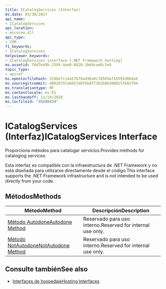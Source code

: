 ```yaml
---
title: ICatalogServices (Interfaz)
ms.date: 03/30/2017
api_name:
- ICatalogServices
api_location:
- mscoree.dll
api_type:
- COM
f1_keywords:
- ICatalogServices
helpviewer_keywords:
- ICatalogServices interface [.NET Framework hosting]
ms.assetid: f0d7e49b-2394-4ae0-8820-1b64cae0cfe8
topic_type:
- apiref
ms.openlocfilehash: 5198efc14a57bf0a496a9c78569af45595d0b4a6
ms.sourcegitcommit: d8020797a6657d0fbbdff362b80300815f682f94
ms.translationtype: MT
ms.contentlocale: es-ES
ms.lasthandoff: 11/24/2020
ms.locfileid: "95698434"
---
```

# <a name="icatalogservices-interface"></a><span data-ttu-id="66d85-102">ICatalogServices (Interfaz)</span><span class="sxs-lookup"><span data-stu-id="66d85-102">ICatalogServices Interface</span></span>

<span data-ttu-id="66d85-103">Proporciona métodos para catalogar servicios.</span><span class="sxs-lookup"><span data-stu-id="66d85-103">Provides methods for cataloging services.</span></span>  
  
 <span data-ttu-id="66d85-104">Esta interfaz es compatible con la infraestructura de .NET Framework y no está diseñada para utilizarse directamente desde el código.</span><span class="sxs-lookup"><span data-stu-id="66d85-104">This interface supports the .NET Framework infrastructure and is not intended to be used directly from your code.</span></span>  
  
## <a name="methods"></a><span data-ttu-id="66d85-105">Métodos</span><span class="sxs-lookup"><span data-stu-id="66d85-105">Methods</span></span>  
  
|<span data-ttu-id="66d85-106">Método</span><span class="sxs-lookup"><span data-stu-id="66d85-106">Method</span></span>|<span data-ttu-id="66d85-107">Descripción</span><span class="sxs-lookup"><span data-stu-id="66d85-107">Description</span></span>|  
|------------|-----------------|  
|[<span data-ttu-id="66d85-108">Método Autodone</span><span class="sxs-lookup"><span data-stu-id="66d85-108">Autodone Method</span></span>](icatalogservices-autodone-method.md)|<span data-ttu-id="66d85-109">Reservado para uso interno.</span><span class="sxs-lookup"><span data-stu-id="66d85-109">Reserved for internal use only.</span></span>|  
|[<span data-ttu-id="66d85-110">Método NotAutodone</span><span class="sxs-lookup"><span data-stu-id="66d85-110">NotAutodone Method</span></span>](icatalogservices-notautodone-method.md)|<span data-ttu-id="66d85-111">Reservado para uso interno.</span><span class="sxs-lookup"><span data-stu-id="66d85-111">Reserved for internal use only.</span></span>|  
  
## <a name="see-also"></a><span data-ttu-id="66d85-112">Consulte también</span><span class="sxs-lookup"><span data-stu-id="66d85-112">See also</span></span>

- [<span data-ttu-id="66d85-113">Interfaces de hospedaje</span><span class="sxs-lookup"><span data-stu-id="66d85-113">Hosting Interfaces</span></span>](hosting-interfaces.md)
